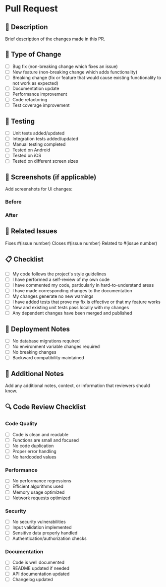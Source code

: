 # Pull Request

## 📝 Description

Brief description of the changes made in this PR.

## 🔄 Type of Change

- [ ] Bug fix (non-breaking change which fixes an issue)
- [ ] New feature (non-breaking change which adds functionality)
- [ ] Breaking change (fix or feature that would cause existing functionality to not work as expected)
- [ ] Documentation update
- [ ] Performance improvement
- [ ] Code refactoring
- [ ] Test coverage improvement

## 🧪 Testing

- [ ] Unit tests added/updated
- [ ] Integration tests added/updated
- [ ] Manual testing completed
- [ ] Tested on Android
- [ ] Tested on iOS
- [ ] Tested on different screen sizes

## 📱 Screenshots (if applicable)

Add screenshots for UI changes:

### Before
<!-- Add before screenshots here -->

### After
<!-- Add after screenshots here -->

## 🔗 Related Issues

Fixes #(issue number)
Closes #(issue number)
Related to #(issue number)

## 📋 Checklist

- [ ] My code follows the project's style guidelines
- [ ] I have performed a self-review of my own code
- [ ] I have commented my code, particularly in hard-to-understand areas
- [ ] I have made corresponding changes to the documentation
- [ ] My changes generate no new warnings
- [ ] I have added tests that prove my fix is effective or that my feature works
- [ ] New and existing unit tests pass locally with my changes
- [ ] Any dependent changes have been merged and published

## 🚀 Deployment Notes

- [ ] No database migrations required
- [ ] No environment variable changes required
- [ ] No breaking changes
- [ ] Backward compatibility maintained

## 📝 Additional Notes

Add any additional notes, context, or information that reviewers should know.

## 🔍 Code Review Checklist

### Code Quality
- [ ] Code is clean and readable
- [ ] Functions are small and focused
- [ ] No code duplication
- [ ] Proper error handling
- [ ] No hardcoded values

### Performance
- [ ] No performance regressions
- [ ] Efficient algorithms used
- [ ] Memory usage optimized
- [ ] Network requests optimized

### Security
- [ ] No security vulnerabilities
- [ ] Input validation implemented
- [ ] Sensitive data properly handled
- [ ] Authentication/authorization checks

### Documentation
- [ ] Code is well documented
- [ ] README updated if needed
- [ ] API documentation updated
- [ ] Changelog updated

